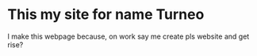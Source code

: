# This my site for name Turneo

I make this webpage because, on work say me create pls website and get rise?
